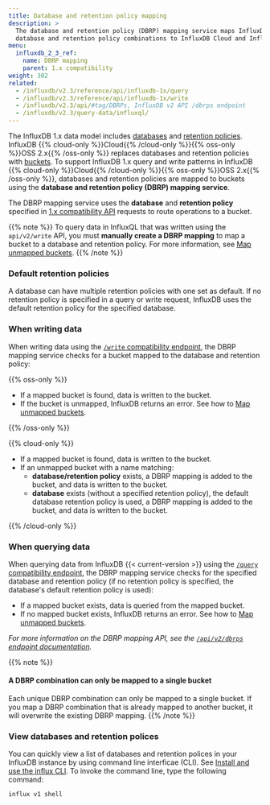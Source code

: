```yaml
---
title: Database and retention policy mapping
description: >
  The database and retention policy (DBRP) mapping service maps InfluxDB 1.x
  database and retention policy combinations to InfluxDB Cloud and InfluxDB OSS 2.x buckets.
menu:
  influxdb_2_3_ref:
    name: DBRP mapping
    parent: 1.x compatibility
weight: 302
related:
  - /influxdb/v2.3/reference/api/influxdb-1x/query
  - /influxdb/v2.3/reference/api/influxdb-1x/write
  - /influxdb/v2.3/api/#tag/DBRPs, InfluxDB v2 API /dbrps endpoint
  - /influxdb/v2.3/query-data/influxql/
---
```


The InfluxDB 1.x data model includes [databases](/influxdb/v1.8/concepts/glossary/#database)
and [retention policies](/influxdb/v1.8/concepts/glossary/#retention-policy-rp).
InfluxDB {{% cloud-only %}}Cloud{{% /cloud-only %}}{{% oss-only %}}OSS 2.x{{% /oss-only %}}
replaces databases and retention policies with [buckets](/influxdb/v2.3/reference/glossary/#bucket).
To support InfluxDB 1.x query and write patterns in InfluxDB 
{{% cloud-only %}}Cloud{{% /cloud-only %}}{{% oss-only %}}OSS 2.x{{% /oss-only %}},
databases and retention policies are mapped to buckets using the
**database and retention policy (DBRP) mapping service**.

The DBRP mapping service uses the **database** and **retention policy** specified in
[1.x compatibility API](/influxdb/v2.3/reference/api/influxdb-1x/) requests to route operations to a bucket.

{{% note %}}
To query data in InfluxQL that was written using the `api/v2/write` API,
you must **manually create a DBRP mapping** to map a bucket to a database and retention policy.
For more information, see [Map unmapped buckets](/influxdb/v2.3/query-data/influxql/#map-unmapped-buckets).
{{% /note %}}

### Default retention policies

A database can have multiple retention policies with one set as default.
If no retention policy is specified in a query or write request, InfluxDB uses
the default retention policy for the specified database.

### When writing data

When writing data using the
[`/write` compatibility endpoint](/influxdb/v2.3/reference/api/influxdb-1x/write/),
the DBRP mapping service checks for a bucket mapped to the database and retention policy:

{{% oss-only %}}

- If a mapped bucket is found, data is written to the bucket.
- If the bucket is unmapped, InfluxDB returns an error.
  See how to [Map unmapped buckets](/influxdb/v2.3/query-data/influxql/#map-unmapped-buckets).

{{% /oss-only %}}

{{% cloud-only %}}

- If a mapped bucket is found, data is written to the bucket.
- If an unmapped bucket with a name matching:
    - **database/retention policy** exists, a DBRP mapping is added to the bucket,
      and data is written to the bucket.
    - **database** exists (without a specified retention policy), the default
      database retention policy is used, a DBRP mapping is added to the bucket,
      and data is written to the bucket.

{{% /cloud-only %}}

### When querying data

When querying data from InfluxDB {{< current-version >}}
using the [`/query` compatibility endpoint](/influxdb/v2.3/reference/api/influxdb-1x/query/),
the DBRP mapping service checks for the specified database and retention policy
(if no retention policy is specified, the database's default retention policy is used):

- If a mapped bucket exists, data is queried from the mapped bucket.
- If no mapped bucket exists, InfluxDB returns an error. See how to [Map unmapped buckets](/influxdb/v2.3/query-data/influxql/#map-unmapped-buckets).

_For more information on the DBRP mapping API, see the [`/api/v2/dbrps` endpoint documentation](/influxdb/v2.3/api/#tag/DBRPs)._

{{% note %}}
#### A DBRP combination can only be mapped to a single bucket
Each unique DBRP combination can only be mapped to a single bucket.
If you map a DBRP combination that is already mapped to another bucket,
it will overwrite the existing DBRP mapping.
{{% /note %}}

### View databases and retention polices

You can quickly view a list of databases and retention polices in your InfluxDB instance by using command line interficae (CLI).  See [Install and use the influx CLI](/influxdb/v2.4/tools/influx-cli/).  To invoke the command line, type the following command:

```bash
influx v1 shell
```
